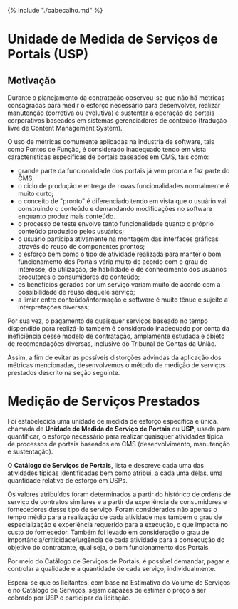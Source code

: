 {% include "./cabecalho.md" %}
# Unidade de Medida de Serviços de Portais (USP) 

## Motivação

Durante o planejamento da contratação observou-se que não há métricas consagradas para medir o
esforço necessário para desenvolver, realizar manutenção (corretiva ou evolutiva) e sustentar a 
operação de portais corporativos baseados em sistemas gerenciadores de conteúdo 
(tradução livre de Content Management System).

O uso de métricas comumente aplicadas na industria de software, tais como Pontos de 
Função, é considerado inadequado tendo em vista características especificas de 
portais baseados em CMS, tais como:
- grande parte da funcionalidade dos portais já vem pronta e faz parte do CMS;
- o ciclo de produção e entrega de novas funcionalidades normalmente é muito curto;
- o conceito de "pronto" é diferenciado tendo em vista que o usuário vai construindo o
 conteúdo e demandando modificações no software enquanto produz mais conteúdo.
- o processo de teste envolve tanto funcionalidade quanto o próprio conteúdo produzido pelos usuários;
- o usuário participa ativamente na montagem das interfaces gráficas através do reuso de componentes prontos;
- o esforço bem como o tipo de atividade realizada para manter o bom funcionamento dos Portais vária muito 
de acordo com o grau de interesse, de utilização, de habilidade e de conhecimento dos usuários produtores e 
consumidores de conteúdo;
- os benefícios gerados por um serviço variam muito de acordo com a possibilidade de reuso daquele serviço;
- a limiar entre conteúdo/informação e software é muito tênue e sujeito a interpretações diversas;

Por sua vez, o pagamento de quaisquer serviços baseado no tempo dispendido para realizá-lo também é 
considerado inadequado por conta da ineficiência desse modelo de contratação, amplamente estudada 
e objeto de recomendações diversas, inclusive do Tribunal de Contas da União.

Assim, a fim de evitar as possíveis distorções advindas da aplicação dos métricas mencionadas,
desenvolvemos o método de medição de serviços prestados descrito na seção seguinte.

# Medição de Serviços Prestados 

Foi estabelecida uma unidade de medida de esforço específica e única, chamada de **Unidade de
 Medida de Serviço de Portais** ou **USP**, usada para quantificar, 
o esforço necessário para realizar quaisquer atividades típica de processos de 
portais baseados em CMS (desenvolvimento, manutenção e sustentação).

O **Catálogo de Serviços de Portais**, lista e descreve cada uma das atividades típicas
identificadas bem como atribui, a cada uma delas, uma quantidade relativa de esforço em USPs. 

Os valores atribuídos foram determinados a partir do histórico de ordens de serviço 
de contratos similares e a partir da experiência de consumidores e 
fornecedores desse tipo de serviço. Foram considerados não apenas o tempo
médio para a realização de cada atividade mas também o grau de especialização
e experiência requerido para a execução, o que impacta no custo do fornecedor.
Também foi levado em consideração o grau de importância/criticidade/urgência
de cada atividade para a consecução do objetivo do contratante, qual seja,
o bom funcionamento dos Portais.
 
Por meio do Catálogo de Serviços de Portais, é possível demandar, pagar e 
controlar a qualidade e a quantidade de cada serviço, individualmente. 

Espera-se que os licitantes, com base na Estimativa do Volume
de Serviços e no Catálogo de Serviços, sejam capazes de estimar o 
preço a ser cobrado por USP e participar da licitação.



